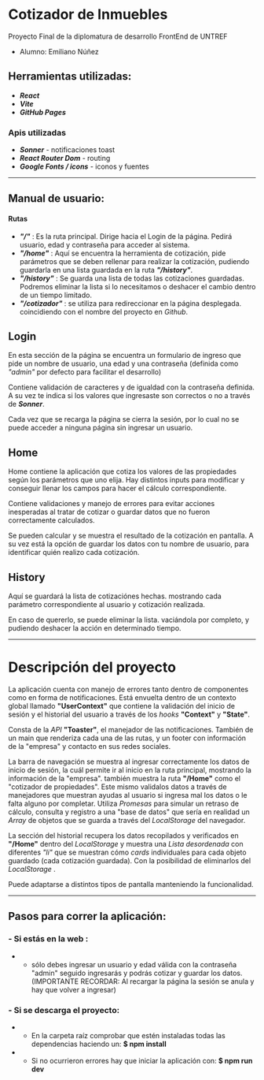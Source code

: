 # Cotizador de Inmuebles

Proyecto Final de la diplomatura de desarrollo FrontEnd de UNTREF

- Alumno: Emiliano Núñez

## Herramientas utilizadas:
- ***React***
- ***Vite***
- ***GitHub Pages***

### Apis utilizadas
- ***Sonner*** - notificaciones toast
- ***React Router Dom*** - routing
- ***Google Fonts / icons*** - iconos y fuentes
---

## Manual de usuario:

#### Rutas
- ***"/"*** : Es la ruta principal. Dirige hacia el Login de la página. Pedirá usuario, edad y contraseña para acceder al sistema.
- ***"/home"*** : Aquí se encuentra la herramienta de cotización, pide parámetros que se deben rellenar para realizar la cotización, pudiendo guardarla en una lista guardada en la ruta ***"/history"***.
- ***"/history"*** : Se guarda una lista de todas las cotizaciones guardadas. Podremos eliminar la lista si lo necesitamos o deshacer el cambio dentro de un tiempo limitado.
- ***"/cotizador"*** : se utiliza para redireccionar en la página desplegada. coincidiendo con el nombre del proyecto en *Github*.

## Login 

En esta sección de la página se encuentra un formulario de ingreso que pide un nombre de usuario, una edad y una contraseña (definida como *"admin"* por defecto para facilitar el desarrollo) 

Contiene validación de caracteres y de igualdad con la contraseña definida. A su vez te indica si los valores que ingresaste son correctos o no a través de ***Sonner***.

Cada vez que se recarga la página se cierra la sesión, por lo cual no se puede acceder a ninguna página sin ingresar un usuario.

## Home

Home contiene la aplicación que cotiza los valores de las propiedades según los parámetros que uno elija. Hay distintos inputs para modificar y conseguir llenar los campos para hacer el cálculo correspondiente.

Contiene validaciones y manejo de errores para evitar acciones inesperadas al tratar de cotizar o guardar datos que no fueron correctamente calculados.

Se pueden calcular y se muestra el resultado de la cotización en pantalla. A su vez está la opción de guardar los datos con tu nombre de usuario, para identificar quién realizo cada cotización.

## History

Aquí se guardará la lista de cotizaciónes hechas. mostrando cada parámetro correspondiente al usuario y cotización realizada.

En caso de quererlo, se puede eliminar la lista. vaciándola por completo, y pudiendo deshacer la acción en determinado tiempo.

---

# Descripción del proyecto

La aplicación cuenta con manejo de errores tanto dentro de componentes como en forma de notificaciones. Está envuelta dentro de un contexto global llamado **"UserContext"** que contiene la validación del inicio de sesión y el historial del usuario a través de los *hooks* **"Context"** y **"State"**.

Consta de la *API* **"Toaster"**, el manejador de las notificaciones. También de un main que renderiza cada una de las rutas, y un footer con información de la "empresa" y contacto en sus redes sociales.

La barra de navegación se muestra al ingresar correctamente los datos de inicio de sesión, la cuál permite ir al inicio en la ruta principal, mostrando la información de la "empresa". también muestra la ruta **"/Home"** como el "cotizador de propiedades". Este mismo validalos datos a través de manejadores que muestran ayudas al usuario si ingresa mal los datos o le falta alguno por completar.
Utiliza *Promesas* para simular un retraso de cálculo, consulta y registro a una "base de datos" que sería en realidad un *Array* de objetos que se guarda a través del *LocalStorage* del navegador.

La sección del historial recupera los datos recopilados y verificados en **"/Home"** dentro del *LocalStorage* y muestra una *Lista desordenada* con diferentes *"li"* que se muestran cómo *cards* individuales para cada objeto guardado (cada cotización guardada). Con la posibilidad de eliminarlos del *LocalStorage* .

Puede adaptarse a distintos tipos de pantalla manteniendo la funcionalidad.

---

## Pasos para correr la aplicación:

### - Si estás en la web :
- - sólo debes ingresar un usuario y edad válida con la contraseña "admin" seguido ingresarás y podrás cotizar y guardar los datos.
(IMPORTANTE RECORDAR: Al recargar la página la sesión se anula y hay que volver a ingresar)

### - Si se descarga el proyecto:
- - En la carpeta raíz comprobar que estén instaladas todas las dependencias haciendo un:
**$ npm install**
- - Si no ocurrieron errores hay que iniciar la aplicación con: **$ npm run dev**